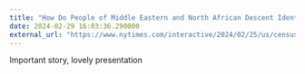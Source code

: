 ```yaml
---
title: "How Do People of Middle Eastern and North African Descent Identify?"
date: 2024-02-29 16:03:36.290000
external_url: "https://www.nytimes.com/interactive/2024/02/25/us/census-race-ethnicity-middle-east-north-africa.html"
---
```


Important story, lovely presentation